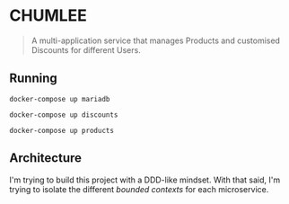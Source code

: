 # CHUMLEE
> A multi-application service that manages Products and customised Discounts for different Users.


## Running

`docker-compose up mariadb`

`docker-compose up discounts`

`docker-compose up products`

## Architecture
I'm trying to build this project with a DDD-like mindset. With that said, I'm trying to isolate the different _bounded contexts_ for each microservice. 

